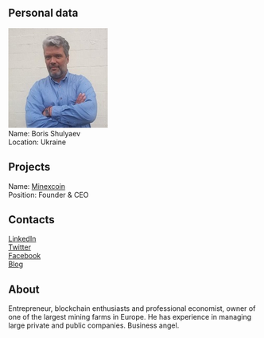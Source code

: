## Personal data
![boris shulyaev photo](photo/boris_shulyaev.jpg)  
Name:   Boris Shulyaev  
Location: Ukraine  
## Projects 
Name: [Minexcoin](../projects/minexcoin.md)  
Position: Founder & CEO   
## Contacts
[LinkedIn](https://www.linkedin.com/in/boris-shulyaev-03b306128/)    
[Twitter](https://twitter.com/borisshulyaev)  
[Facebook](https://www.facebook.com/BorisShulyaev)  
[Blog](https://medium.com/@borisshulyaev)
## About
Entrepreneur, blockchain enthusiasts and professional economist, owner of one of the largest mining farms in Europe. He has experience in managing large private and public companies. Business angel.
